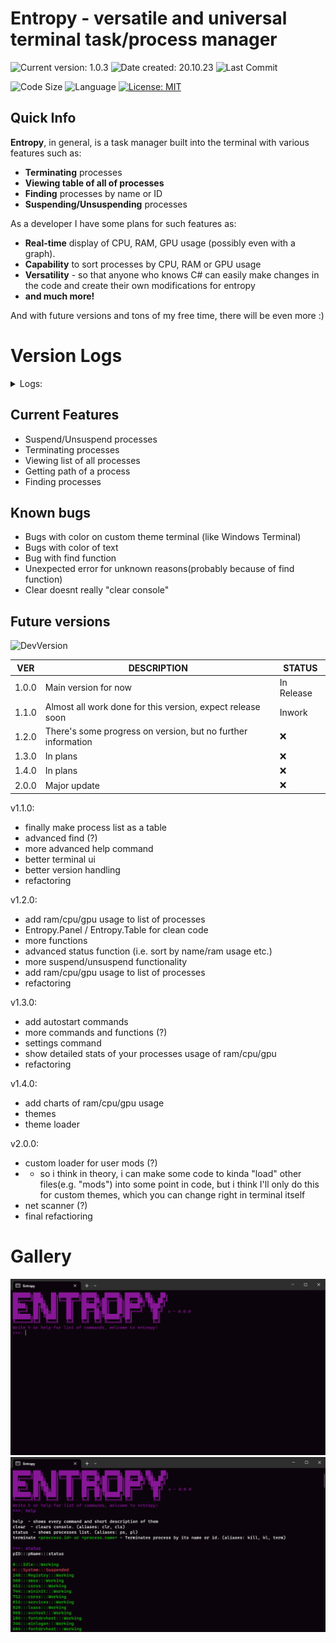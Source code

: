 # Entropy - versatile and universal terminal task/process manager 


![Current version: 1.0.3](https://img.shields.io/github/v/release/MaxPopsuy/Entropy?style=for-the-badge&labelColor=222&color=purple)
![Date created: 20.10.23](https://img.shields.io/badge/date%20created-20.10.23-purple?style=for-the-badge&labelColor=222)
![Last Commit](https://img.shields.io/github/last-commit/MaxPopsuy/Entropy/master?style=for-the-badge&labelColor=222&color=purple)

![Code Size](https://img.shields.io/github/languages/code-size/MaxPopsuy/Entropy?style=for-the-badge&labelColor=222&color=purple)
![Language](https://img.shields.io/github/languages/top/MaxPopsuy/Entropy?style=for-the-badge&labelColor=222&color=purple)
[![License: MIT](https://img.shields.io/badge/License-MIT-purple.svg?style=for-the-badge&labelColor=222)](https://github.com/MaxPopsuy/Entropy/blob/master/LICENSE.md)


## Quick Info

**Entropy**, in general, is a task manager built into the terminal with various features such as:

- **Terminating** processes
- **Viewing table of all of processes**
- **Finding** processes by name or ID
- **Suspending/Unsuspending** processes

As a developer I have some plans for such features as:

- **Real-time** display of CPU, RAM, GPU usage (possibly even with a graph).
- **Capability** to sort processes by CPU, RAM or GPU usage
- **Versatility** - so that anyone who knows C# can easily make changes in the code and create their own modifications for entropy
- **and much more!**
   
And with future versions and tons of my free time, there will be even more :)


# Version Logs

<details>
  <summary>Logs:</summary>
   
| VER | DESCRIPTION | STATUS |
| --- | ----------- | ------ |
| 1.0.X | First released version | In Release |
| 1.0.1 | Fixed some minor and one major bugs | In Release |
| 1.0.2 | In general, just fixed some minor bugs and rebuild project to build more lightweight | In Release |
| 1.0.3 | Removed some leftover code and some minor fixes | In Release |
 
</details> 

## Current Features

- Suspend/Unsuspend processes
- Terminating processes
- Viewing list of all processes
- Getting path of a process
- Finding processes


## Known bugs

- Bugs with color on custom theme terminal (like Windows Terminal)
- Bugs with color of text
- Bug with find function
- Unexpected error for unknown reasons(probably because of find function)
- Clear doesnt really "clear console"

## Future versions

![DevVersion](https://img.shields.io/badge/dev%20version-1.1.0-purple?style=for-the-badge&labelColor=222)

| VER | DESCRIPTION | STATUS |
| --- | ----------- | ------ |
| 1.0.0 | Main version for now | In Release |
| 1.1.0 | Almost all work done for this version, expect release soon | Inwork |
| 1.2.0 | There's some progress on version, but no further information | :x: |
| 1.3.0 | In plans | :x: | 
| 1.4.0 | In plans | :x: |
| 2.0.0 | Major update | :x: |


v1.1.0:

- finally make process list as a table
- advanced find (?)
- more advanced help command
- better terminal ui
- better version handling
- refactoring

v1.2.0:

- add ram/cpu/gpu usage to list of processes
- Entropy.Panel / Entropy.Table for clean code
- more functions
- advanced status function (i.e. sort by name/ram usage etc.)
- more suspend/unsuspend functionality
- add ram/cpu/gpu usage to list of processes
- refactoring

v1.3.0:

- add autostart commands
- more commands and functions (?)
- settings command
- show detailed stats of your processes usage of ram/cpu/gpu
- refactoring

v1.4.0:

- add charts of ram/cpu/gpu usage
- themes
- theme loader

v2.0.0:

- custom loader for user mods (?)
- - so i think in theory, i can make some code to kinda "load" other files(e.g. "mods") into some point in code, but i think I'll only do this for custom themes, which you can change right in terminal itself
- net scanner (?)
- final refactioring
















# Gallery
![ENTROPY](https://github.com/MaxPopsuy/Entropy/blob/master/images/entropy.png)
![ENTROPY](https://github.com/MaxPopsuy/Entropy/blob/master/images/entropy3.png)



